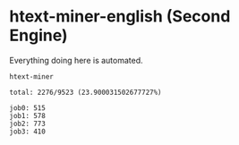 # htext-miner-english (Second Engine)

Everything doing here is automated.

```
htext-miner

total: 2276/9523 (23.900031502677727%)

job0: 515
job1: 578
job2: 773
job3: 410
```